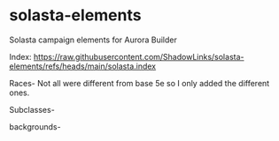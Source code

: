 # solasta-elements
Solasta campaign elements for Aurora Builder

Index:
https://raw.githubusercontent.com/ShadowLinks/solasta-elements/refs/heads/main/solasta.index

Races- Not all were different from base 5e so I only added the different ones.

Subclasses-

backgrounds-
